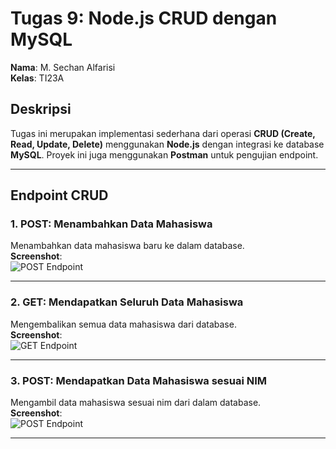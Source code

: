 # Tugas 9: Node.js CRUD dengan MySQL

**Nama**: M. Sechan Alfarisi  
**Kelas**: TI23A  

## Deskripsi
Tugas ini merupakan implementasi sederhana dari operasi **CRUD (Create, Read, Update, Delete)** menggunakan **Node.js** dengan integrasi ke database **MySQL**. Proyek ini juga menggunakan **Postman** untuk pengujian endpoint.

---

## Endpoint CRUD

### 1. **POST**: Menambahkan Data Mahasiswa
Menambahkan data mahasiswa baru ke dalam database.  
**Screenshot**:  
![POST Endpoint](https://github.com/user-attachments/assets/f9327a78-43a5-4f23-9058-9433ef83c91f)

---

### 2. **GET**: Mendapatkan Seluruh Data Mahasiswa
Mengembalikan semua data mahasiswa dari database.  
**Screenshot**:  
![GET Endpoint](https://github.com/user-attachments/assets/2432f0a4-8e20-4962-ac56-77dfec18eb64)

---

### 3. **POST**: Mendapatkan Data Mahasiswa sesuai NIM
Mengambil data mahasiswa sesuai nim dari dalam database.  
**Screenshot**:  
![POST Endpoint](https://github.com/user-attachments/assets/ad44e897-50d8-4296-b04f-994b7bd4e3ad)

---
